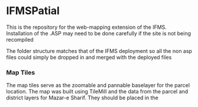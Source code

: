 IFMSPatial
==========

This is the repository for the web-mapping extension of the IFMS. Installation of the .ASP may need to be done carefully if the site is not being recompiled


The folder structure matches that of the IFMS deployment so all the non asp files could simply be dropped in and merged with the deployed files

### Map Tiles

The map tiles serve as the zoomable and pannable baselayer for the parcel location. The map was built using TileMill and the data from the parcel and district layers for Mazar-e Sharif. They should be placed in the




